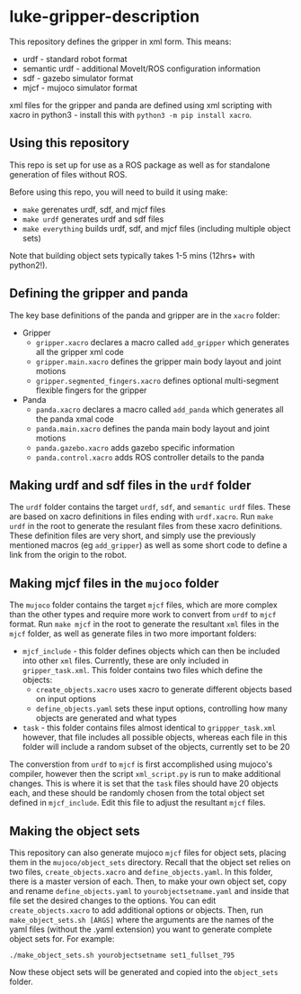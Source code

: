 # luke-gripper-description

This repository defines the gripper in xml form. This means:
* urdf - standard robot format
* semantic urdf - additional MoveIt/ROS configuration information
* sdf - gazebo simulator format
* mjcf - mujoco simulator format

xml files for the gripper and panda are defined using xml scripting with xacro in python3 - install this with ```python3 -m pip install xacro```.

## Using this repository

This repo is set up for use as a ROS package as well as for standalone generation of files without ROS.

Before using this repo, you will need to build it using make:
* ```make``` gerenates urdf, sdf, and mjcf files
* ```make urdf``` generates urdf and sdf files
* ```make everything``` builds urdf, sdf, and mjcf files (including multiple object sets)

Note that building object sets typically takes 1-5 mins (12hrs+ with python2!).

## Defining the gripper and panda

The key base definitions of the panda and gripper are in the ```xacro``` folder:
* Gripper
     * ```gripper.xacro``` declares a macro called ```add_gripper``` which generates all the gripper xml code
     * ```gripper.main.xacro``` defines the gripper main body layout and joint motions
     * ```gripper.segmented_fingers.xacro``` defines optional multi-segment flexible fingers for the gripper
* Panda
     * ```panda.xacro``` declares a macro called ```add_panda``` which generates all the panda xmal code
     * ```panda.main.xacro``` defines the panda main body layout and joint motions
     * ```panda.gazebo.xacro``` adds gazebo specific information
     * ```panda.control.xacro``` adds ROS controller details to the panda

## Making urdf and sdf files in the ```urdf``` folder

The ```urdf``` folder contains the target ```urdf```, ```sdf```, and ```semantic urdf``` files. These are based on xacro definitions in files ending with ```urdf.xacro```. Run ```make urdf``` in the root to generate the resulant files from these xacro definitions. These definition files are very short, and simply use the previously mentioned macros (eg ```add_gripper```) as well as some short code to define a link from the origin to the robot.

## Making mjcf files in the ```mujoco``` folder

The ```mujoco``` folder contains the target ```mjcf``` files, which are more complex than the other types and require more work to convert from ```urdf``` to ```mjcf``` format. Run ```make mjcf``` in the root to generate the resultant ```xml``` files in the ```mjcf``` folder, as well as generate files in two more important folders:
* ```mjcf_include``` -  this folder defines objects which can then be included into other ```xml``` files. Currently, these are only included in ```gripper_task.xml```. This folder contains two files which define the objects:
     * ```create_objects.xacro``` uses xacro to generate different objects based on input options
     * ```define_objects.yaml``` sets these input options, controlling how many objects are generated and what types
* ```task``` - this folder contains files almost identical to ```grippper_task.xml``` however, that file includes all possible objects, whereas each file in this folder will include a random subset of the objects, currently set to be 20

The converstion from ```urdf``` to ```mjcf``` is first accomplished using mujoco's compiler, however then the script ```xml_script.py``` is run to make additional changes. This is where it is set that the ```task``` files should have 20 objects each, and these should be randomly chosen from the total object set defined in ```mjcf_include```. Edit this file to adjust the resultant ```mjcf``` files.

## Making the object sets

This repository can also generate mujoco ```mjcf``` files for object sets, placing them in the ```mujoco/object_sets``` directory. Recall that the object set relies on two files, ```create_objects.xacro``` and ```define_objects.yaml```. In this folder, there is a master version of each. Then, to make your own object set, copy and rename ```define_objects.yaml``` to ```yourobjectsetname.yaml``` and inside that file set the desired changes to the options. You can edit ```create_objects.xacro``` to add additional options or objects. Then, run ```make_object_sets.sh [ARGS]``` where the arguments are the names of the yaml files (without the .yaml extension) you want to generate complete object sets for. For example:

```./make_object_sets.sh yourobjectsetname set1_fullset_795```

Now these object sets will be generated and copied into the ```object_sets``` folder.




